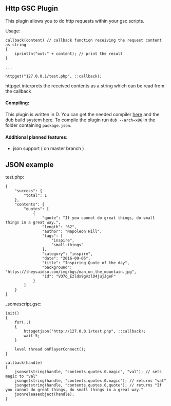 ## Http GSC Plugin
This plugin allows you to do http requests within your gsc scripts.

Usage:
```
callback(content) // callback function receiving the request content as string
{
    iprintln("out:" + content); // print the result
}

...

httpget("127.0.0.1/test.php", ::callback);
```

httpget interprets the received contents as a string which can be read from the callback

#### Compiling:
This plugin is written in D. You can get the needed compiler [here](https://dlang.org/download.html`) and the dub build system [here](https://code.dlang.org/download). To compile the plugin run `dub --arch=x86` in the folder containing `package.json`.

#### Additional planned features:
* json support ( on master branch )


## JSON example

test.php:
```
{                                                                                         
    "success": {                                                                          
        "total": 1                                                                        
    },                                                                                    
    "contents": {                                                                         
        "quotes": [                                                                       
            {                                                                             
                "quote": "If you cannot do great things, do small things in a great way.",
                "length": "62",                                                           
                "author": "Napoleon Hill",                                                
                "tags": [                                                                 
                    "inspire",                                                            
                    "small-things"                                                        
                ],                                                                        
                "category": "inspire",                                                    
                "date": "2016-09-05",                                                     
                "title": "Inspiring Quote of the day",                                    
                "background": "https://theysaidso.com/img/bgs/man_on_the_mountain.jpg",   
                "id": "VO7q_Ezldx9gvzlO4jujJgeF"                                          
            }                                                                             
        ]                                                                                 
    }                                                                                     
}                                                                                         
```

_somescript.gsc:
```
init()
{
	for(;;)
	{
		httpgetjson("http://127.0.0.1/test.php", ::callback);
		wait 5;
	}

	level thread onPlayerConnect();	
}

callback(handle)
{
	jsonsetstring(handle, "contents.quotes.0.magic", "val"); // sets magic to "val"
	jsongetstring(handle, "contents.quotes.0.magic"); // returns "val"
	jsongetstring(handle, "contents.quotes.0.quote"); // returns "If you cannot do great things, do small things in a great way."
	jsonreleaseobject(handle);
}
```
